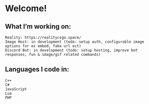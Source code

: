 # Welcome!

## What I’m working on:

    Reality: https://realitycsgo.space/
    Image Host: in development (todo: setup auth, configurable image options for ex embed, fake url ect)
    Discord Bot: in development (todo: setup hosting, improve bot responses, fun & image/gif related commands)

    
## Languages I code in:

    C++
    C#
    JavaScript
    Lua
    PHP
    
